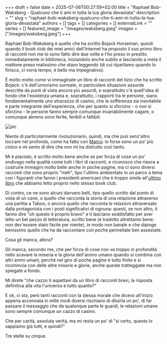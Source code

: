 +++ 
draft = false
date = 2025-07-06T00:27:59+02:00
title = "Raphael Bob-Waksberg - Qualcuno che ti ami in tutta la tua gloria devastata"
description = ""
slug = "raphael-bob-waksberg-qualcuno-che-ti-ami-in-tutta-la-tua-gloria-devastata"
authors = []
tags = []
categories = []
externalLink = ""
series = []
featured_image = "/images/waksberg.jpeg"
images = ["/images/waksberg.jpeg"]
+++

Raphael Bob-Waksberg è quello che ha scritto Bojack Horseman, quindi quando il book club dei miei amici dell'Internet ha proposto il suo primo libro di racconti non me lo sono fatto dire due volte e l'ho preso in prestito immediatamente in biblioteca, iniziandolo anche subito e lasciando a metà il mattone preso malissimo che stavo leggendo (di cui riparliamo quando lo finisco, ci vorrà tempo, è bello ma impegnativo).

È molto molto come vi immaginate un libro di racconti del tizio che ha scritto Bojack: c'è dell'umorismo surreale, in particolare situazioni assurde descritte da punti di vista ancora più assurdi, e soprattutto c'è quell'idea di fondo che l'esistenza umana e, soprattutto, i rapporti tra le persone, siano fondamentalmente uno stracazzo di casino, che la sofferenza sia inevitabile e parte integrante dell'esperienza, che per quanto si sforzino - o non si sforzino - le persone fanno sempre comunque invariabilmente cagare, o comunque almeno sono ferite, feribili e fallibili.

![pic](/images/waksberg.jpeg)

Niente di particolarmente rivoluzionario, quindi, ma che può senz'altro toccare nel profondo, come ha fatto con [Marco](https://masto.cazzo.lol/@cedmax/114801172977604738): io forse sono un po' più cinico e mi sento di dire che non mi ha distrutto così tanto.

Mi è piaciuto, è scritto molto bene anche se per forza di cose un po' ondivago nella qualità come tutti i libri di racconti, e riconosco che riesce a costruire immagini molto belle anche in poche pagine, ma ci sono diversi racconti che sono proprio "meh", tipo l'ultimo ambientato in un parco a tema con i figuranti che fanno i presidenti americani che è troppo simile all'[ultimo libro](https://www.raibaz.it/posts/george-saunders-bengodi-e-altri-racconti/) che abbiamo letto proprio nello stesso book club.

Di contro, ce ne sono alcuni davvero belli, tipo quello scritto dal punto di vista di un cane, o quello che racconta la storia di una relazione attraverso una partita a Taboo, o ancora quello che racconta le relazioni attraversate dalla protagonista con i posti significativi di ognuna: questi, se non altro, ti fanno dire "oh questo è proprio bravo" e ti lasciano soddisfatto per aver letto un bel pezzo di letteratura, scritto bene (e tradotto altrettanto bene: non dev'essere stato facile per niente), in modo non banale e che dipinge benissimo quello che ha da raccontare con poche pennellate ben assestate.

Cosa gli manca, allora?

Gli manca, secondo me, che per forza di cose non va troppo in profondità nello scavare la miseria e la gloria dell'animo umano quando si combina con altri animi umani, perché nel giro di poche pagine è tutto finito e si ricomincia con delle altre miserie e glorie, anche queste tratteggiate ma non spiegate a fondo.

Mi direte "che cazzo ti aspettavi da un libro di racconti brevi, la risposta definitiva alla vita l'universo e tutto quanto?"

E ok, ci sta, però tanti racconti con la stessa morale che dicevo all'inizio appena accennata in mille modi diversi rischiano di diluirla un po', di far passare il messaggio che da qualunque parte le guardi, le relazioni umane sono sempre comunque un cazzo di casino.

Che per carità, assoluta verità, ma mi resta un po' di "sì certo, questo lo sappiamo già tutti, e quindi?"

Tre stelle su cinque.
